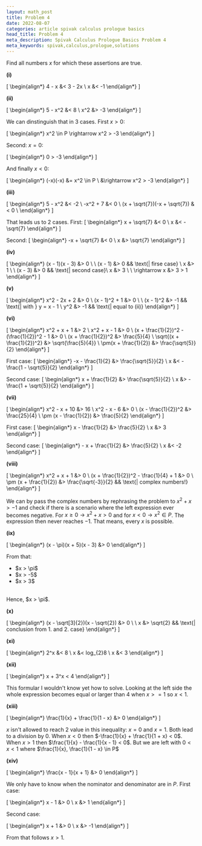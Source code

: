 ```yaml
---
layout: math_post
title: Problem 4
date: 2022-08-07
categories: article spivak calculus prologue basics
head_title: Problem 4
meta_description: Spivak Calculus Prologue Basics Problem 4
meta_keywords: spivak,calculus,prologue,solutions
---
```


Find all numbers $x$ for which these assertions are true.

<p>
  <strong>(i)</strong>

  \[
    \begin{align*}
      4 - x &< 3 - 2x \\
      x &< -1
    \end{align*}
  \]
</p>

<p>
  <strong>(ii)</strong>

  \[
    \begin{align*}
      5 - x^2 &< 8 \\
      x^2 &> -3
    \end{align*}
  \]

  We can dinstinguish that in 3 cases. First $x > 0$:

  \[
    \begin{align*}
      x^2 \in P \rightarrow x^2 > -3
    \end{align*}
  \]

  Second: $x = 0$:

  \[
    \begin{align*}
      0 > -3
    \end{align*}
  \]

  And finally $x < 0$:

  \[
    \begin{align*}
      (-x)(-x) &= x^2 \in P \\
               &\rightarrow x^2 > -3
    \end{align*}
  \]
</p>

<p>
  <strong>(iii)</strong>

  \[
    \begin{align*}
      5 - x^2 &< -2 \\
      -x^2 + 7 &< 0 \\
      (x + \sqrt{7})(-x + \sqrt{7}) &< 0 \\
    \end{align*}
  \]

  That leads us to 2 cases. First:
  \[
    \begin{align*}
      x + \sqrt{7} &< 0 \\
      x &< -\sqrt{7}
    \end{align*}
  \]

  Second:
  \[
    \begin{align*}
      -x + \sqrt{7} &< 0 \\
      x &> \sqrt{7}
    \end{align*}
  \]
</p>

<p>
  <strong>(iv)</strong>

  \[
    \begin{align*}
      (x - 1)(x - 3) &> 0 \\
      \\
      (x - 1) &> 0 && \text{| firse case} \\
      x &> 1 \\
      \\
      (x - 3) &> 0 && \text{| second case}\\
      x &> 3 \\
      \\
      \rightarrow x &> 3 > 1
    \end{align*}
  \]
</p>

<p>
  <strong>(v)</strong>

  \[
    \begin{align*}
      x^2 - 2x + 2 &> 0 \\
      (x - 1)^2 + 1 &> 0 \\
      \\
      (x - 1)^2 &> -1 && \text{| with } y = x - 1 \\
      y^2 &> -1 && \text{| equal to (ii)}
    \end{align*}
  \]
</p>

<p>
  <strong>(vi)</strong>

  \[
    \begin{align*}
      x^2 + x + 1 &> 2 \\
      x^2 + x - 1 &> 0 \\
      (x + \frac{1}{2})^2 - (\frac{1}{2})^2 - 1 &> 0 \\
      (x + \frac{1}{2})^2 &> \frac{5}{4} \\
      \sqrt{(x + \frac{1}{2})^2} &> \sqrt{\frac{5}{4}} \\
      \pm(x + \frac{1}{2}) &> \frac{\sqrt{5}}{2}
    \end{align*}
  \]

  First case:
  \[
    \begin{align*}
      -x - \frac{1}{2} &> \frac{\sqrt{5}}{2} \\
      x &< -\frac{1 - \sqrt{5}}{2}
    \end{align*}
  \]

  Second case:
  \[
    \begin{align*}
      x + \frac{1}{2} &> \frac{\sqrt{5}}{2} \\
      x &> -\frac{1 + \sqrt{5}}{2}
    \end{align*}
  \]
</p>

<p>
  <strong>(vii)</strong>

  \[
    \begin{align*}
      x^2 - x + 10 &> 16 \\
      x^2 - x - 6 &> 0 \\
      (x - \frac{1}{2})^2 &> \frac{25}{4} \\
      \pm (x - \frac{1}{2}) &> \frac{5}{2}
    \end{align*}
  \]

  First case:
  \[
    \begin{align*}
      x - \frac{1}{2} &> \frac{5}{2} \\
      x &> 3
    \end{align*}
  \]

  Second case:
  \[
    \begin{align*}
      - x + \frac{1}{2} &> \frac{5}{2} \\
      x &< -2
    \end{align*}
  \]
</p>

<p>
  <strong>(viii)</strong>

  \[
    \begin{align*}
      x^2 + x + 1 &> 0 \\
      (x + \frac{1}{2})^2 - \frac{1}{4} + 1 &> 0 \\
      \pm (x + \frac{1}{2}) &> \frac{\sqrt{-3}}{2} && \text{| complex numbers!}
    \end{align*}
  \]

  We can by pass the complex numbers by rephrasing the problem to $x^2 + x > -1$ and check if there is a scenario where the left
  expression ever becomes negative. For $x \geq 0 \rightarrow x^2 + x > 0$ and for $x < 0 \rightarrow x^2 \in P$. The expression then
  never reaches $-1$. That means, every $x$ is possible.
</p>

<p>
  <strong>(ix)</strong>

  \[
    \begin{align*}
      (x - \pi)(x + 5)(x - 3) &> 0
    \end{align*}
  \]

  From that:
  <ul>
    <li>$x > \pi$</li>
    <li>$x > -5$</li>
    <li>$x > 3$</li>
  </ul>
  <br/>
  Hence, $x > \pi$.
</p>

<p>
  <strong>(x)</strong>

  \[
    \begin{align*}
      (x - \sqrt[3]{2})(x - \sqrt{2}) &> 0 \\
      \\
      x &> \sqrt{2} && \text{| conclusion from 1. and 2. case}
    \end{align*}
  \]
</p>

<p>
  <strong>(xi)</strong>

  \[
    \begin{align*}
      2^x &< 8 \\
      x &< log_{2}8 \\
      x &< 3
    \end{align*}
  \]
</p>

<p>
  <strong>(xii)</strong>

  \[
    \begin{align*}
      x + 3^x < 4
    \end{align*}
  \]

  This formular I wouldn't know yet how to solve. Looking at the left side the whole expression becomes equal
  or larger than 4 when $x >= 1$ so $x < 1$.
</p>

<p>
  <strong>(xiii)</strong>

  \[
    \begin{align*}
      \frac{1}{x} + \frac{1}{1 - x} &> 0
    \end{align*}
  \]

  $x$ isn't allowed to reach 2 value in this inequality: $x = 0$ and $x = 1$. Both lead to a division by 0.
  When $x < 0$ then $-\frac{1}{x} + \frac{1}{1 + x} < 0$. When $x > 1$ then $\frac{1}{x} - \frac{1}{x - 1} < 0$.
  But we are left with $0 < x < 1$ where $\frac{1}{x}, \frac{1}{1 - x} \in P$
</p>

<p>
  <strong>(xiv)</strong>

  \[
    \begin{align*}
      \frac{x - 1}{x + 1} &> 0
    \end{align*}
  \]

  We only have to know when the nominator and denominator are in $P$. First case:

  \[
    \begin{align*}
      x - 1 &> 0 \\
      x &> 1
    \end{align*}
  \]

  Second case:

  \[
    \begin{align*}
      x + 1 &> 0 \\
      x &> -1
    \end{align*}
  \]

  From that follows $x > 1$.
</p>